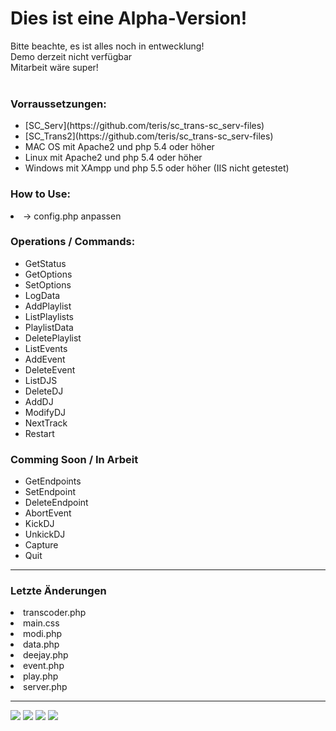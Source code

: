 <h1>Dies ist eine Alpha-Version!</h1>
Bitte beachte, es ist alles noch in entwecklung!<br>
Demo derzeit nicht verfügbar<br>
Mitarbeit wäre super!<br>
<br>
<h3>Vorraussetzungen:</h3>
<ul>
<li>[SC_Serv](https://github.com/teris/sc_trans-sc_serv-files)</li>
<li>[SC_Trans2](https://github.com/teris/sc_trans-sc_serv-files)</li>
<li>MAC OS mit Apache2 und php 5.4 oder höher</li>
<li>Linux mit Apache2 und php 5.4 oder höher</li>
<li>Windows mit XAmpp und php 5.5 oder höher (IIS nicht getestet)</li>
</ul>
<h3>How to Use:</h3>
<li>-> config.php anpassen</li>

<h3>Operations / Commands:</h3>
<ul>
<li>GetStatus</li>
<li>GetOptions</li>
<li>SetOptions</li>
<li>LogData</li>
<li>AddPlaylist</li>
<li>ListPlaylists</li>
<li>PlaylistData</li>
<li>DeletePlaylist</li>
<li>ListEvents</li>
<li>AddEvent</li>
<li>DeleteEvent</li>
<li>ListDJS</li>
<li>DeleteDJ</li>
<li>AddDJ</li>
<li>ModifyDJ</li>
<li>NextTrack</li>
<li>Restart</li>
</ul>

<h3>Comming Soon / In Arbeit</h3>
<ul>
<li>GetEndpoints</li>
<li>SetEndpoint</li>
<li>DeleteEndpoint</li>
<li>AbortEvent</li>
<li>KickDJ</li>
<li>UnkickDJ</li>
<li>Capture</li>
<li>Quit</li>
</ul>
<hr>
<h3>Letzte Änderungen</h3>
<li>transcoder.php</li>
<li>main.css</li>
<li>modi.php</li>
<li>data.php</li>
<li>deejay.php</li>
<li>event.php</li>
<li>play.php</li>
<li>server.php</li>

<hr>
<img src="http://teris-cooper.de/radio/home.jpg">
<img src="http://teris-cooper.de/radio/events.jpg">
<img src="http://teris-cooper.de/radio/playlisten.jpg">
<img src="http://teris-cooper.de/radio/datein.jpg">
